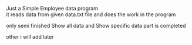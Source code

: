 Just a Simple Employee data program</br>
it reads data from given data.txt file and does the work in the program</br>

only semi finished
 Show all data and Show specific data part is completed</br>

other i will add later</br>